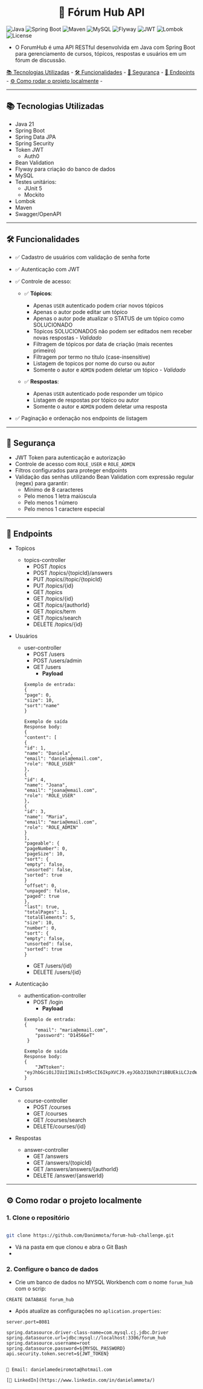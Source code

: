 <h1 align="center">🧠 Fórum Hub API</h1>

![Java](https://img.shields.io/badge/Java-21-red?style=for-the-badge&logo=java)
![Spring Boot](https://img.shields.io/badge/Spring_Boot-3.5-green?style=for-the-badge&logo=springboot)
![Maven](https://img.shields.io/badge/Maven-3.8-blue?style=for-the-badge&logo=apachemaven)
![MySQL](https://img.shields.io/badge/MySQL-8.0-blue?style=for-the-badge&logo=mysql)
![Flyway](https://img.shields.io/badge/Migrations-Flyway-red?style=for-the-badge&logo=flyway)
![JWT](https://img.shields.io/badge/JWT-Security-orange?style=for-the-badge&logo=jsonwebtokens)
![Lombok](https://img.shields.io/badge/Lombok-enabled-yellow?style=for-the-badge&logo=lombok)
![License](https://img.shields.io/badge/License-Apache2.0-gree?style=for-the-badge&logo=apache)

- O ForumHub é uma API RESTful desenvolvida em Java com Spring Boot para gerenciamento de cursos, tópicos, respostas e usuários em um fórum de discussão.

[📚 Tecnologias Utilizadas](#-tecnologias-utilizadas) - [🛠️ Funcionalidades](#-funcionalidades) - [🔐 Segurança](#-segurança) - [🔎 Endpoints](#-endpoints) - [⚙️ Como rodar o projeto localmente](#-como-rodar-o-projeto-localmente) -

---

## 📚 Tecnologias Utilizadas

- Java 21
- Spring Boot
- Spring Data JPA
- Spring Security 
- Token JWT
  - Auth0
- Bean Validation
- Flyway para criação do banco de dados
- MySQL
- Testes unitários:
  - JUnit 5
  - Mockito
- Lombok
- Maven
- Swagger/OpenAPI

---

## 🛠️ Funcionalidades

- ✅ Cadastro de usuários com validação de senha forte
- ✅ Autenticação com JWT
- ✅ Controle de acesso:

  - ✅ **Tópicos**:
    - Apenas `USER` autenticado podem criar novos tópicos
    - Apenas o autor pode editar um tópico
    - Apenas o autor pode atualizar o STATUS de um tópico como SOLUCIONADO
    - Tópicos SOLUCIONADOS não podem ser editados nem receber novas respostas - *Validado*
    - Filtragem de tópicos por data de criação (mais recentes primeiro)
    - Filtragem por termo no título (case-insensitive)
    - Listagem de topicos por nome do curso ou autor
    - Somente o autor e `ADMIN` podem deletar um tópico - *Validado*
    
  - ✅ **Respostas**: 
    - Apenas `USER` autenticado pode responder um tópico
    - Listagem de respostas por tópico ou autor
    - Somente o autor e `ADMIN` podem deletar uma resposta
- ✅ Paginação e ordenação nos endpoints de listagem


---

## 🔐 Segurança

- JWT Token para autenticação e autorização
- Controle de acesso com `ROLE_USER` e `ROLE_ADMIN`
- Filtros configurados para proteger endpoints
- Validação das senhas utilizando Bean Validation com expressão regular (regex) para garantir:
  - Mínimo de 8 caracteres 
  - Pelo menos 1 letra maiúscula 
  - Pelo menos 1 número 
  - Pelo menos 1 caractere especial

---
## 🔎 Endpoints

- Topicos
  - topics-controller
    - POST /topics
    - POST /topics/{topicId}/answers
    - PUT /topics//topic/{topicId}
    - PUT /topics/{id}
    - GET /topics
    - GET /topics/{id}
    - GET /topics/{authorId}
    - GET /topics/term
    - GET /topics/search
    - DELETE /topics/{id}
  
- Usuários
  - user-controller
    - POST /users
    - POST /users/admin
    - GET /users
      -  **Payload**
    ```
    Exemplo de entrada:
    {
    "page": 0,
    "size": 10,
    "sort":"name"
    }
    ```
    ```
    Exemplo de saída
    Response body:
    {
    "content": [
    {
    "id": 1,
    "name": "Daniela",
    "email": "daniela@email.com",
    "role": "ROLE_USER"
    },
    {
    "id": 4,
    "name": "Joana",
    "email": "joana@email.com",
    "role": "ROLE_USER"
    },
    {
    "id": 3,
    "name": "Maria",
    "email": "maria@email.com",
    "role": "ROLE_ADMIN"
    }
    ],
    "pageable": {
    "pageNumber": 0,
    "pageSize": 10,
    "sort": {
    "empty": false,
    "unsorted": false,
    "sorted": true
    }
    "offset": 0,
    "unpaged": false,
    "paged": true
    },
    "last": true,
    "totalPages": 1,
    "totalElements": 5,
    "size": 10,
    "number": 0,
    "sort": {
    "empty": false,
    "unsorted": false,
    "sorted": true
    }
    ```
    - GET /users/{id}
    - DELETE /users/{id}
    
- Autenticação
  - authentication-controller
    - POST /login
      - **Payload**
    ```
    Exemplo de entrada: 
    {
        "email": "maria@email.com",
        "password": "D1456&eT"
     }
    ```
    ```
    Exemplo de saída 
    Response body:
    {
        "JWTtoken": "eyJhbGciOiJIUzI1NiIsInR5cCI6IkpXVCJ9.eyJGb3J1bUh1YiBBUEkiLCJzdWIiOiJqb2FuYUBlbWFpbC5jb20iLCJpZCI6NCwiaWF0IjoxNzU0OTU4NzQ1LCJleHAiOjE3NTQ5NjU5NDV9.ylmxPQgrI7W6_d2im_rNHrauDfb_cVeLtUT4IdmaQ5g"
    }
    ```
  
- Cursos
  - course-controller
    - POST /courses
    - GET /courses
    - GET /courses/search
    - DELETE/courses/{id}
  
- Respostas
  - answer-controller
    - GET /answers
    - GET /answers/{topicId}
    - GET /answers/answers/{authorId}
    - DELETE /answer/{answerId}

---

## ⚙️ Como rodar o projeto localmente

### 1. Clone o repositório
``` bash

git clone https://github.com/Danimmota/forum-hub-challenge.git
```
- Vá na pasta em que clonou e abra o Git Bash
- 
### 2. Configure o banco de dados
- Crie um banco de dados no MYSQL Workbench com o nome `forum_hub` com o scrip: 
```
CREATE DATABASE forum_hub
```
- Após atualize as configurações no `aplication.properties`:
```
server.port=8081

spring.datasource.driver-class-name=com.mysql.cj.jdbc.Driver
spring.datasource.url=jdbc:mysql://localhost:3306/forum_hub
spring.datasource.username=root
spring.datasource.password=${MYSQL_PASSWORD}
api.security.token.secret=${JWT_TOKEN}


📧 Email: danielamedeiromota@hotmail.com

[🔗 LinkedIn](https://www.linkedin.com/in/danielammota/)
